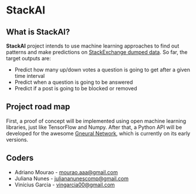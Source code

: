 # StackAI

## What is **StackAI**?

**StackAI** project intends to use machine learning approaches to find out patterns and make predictions on [StackExchange dumped data](https://archive.org/details/stackexchange). So far, the target outputs are:

* Predict how many up/down votes a question is going to get after a given time interval
* Predict when a question is going to be answered
* Predict if a post is going to be blocked or removed

## Project road map

First, a proof of concept will be implemented using open machine learning libraries, just like TensorFlow and Numpy. After that, a Python API will be developed for the awesome [Gneural Network](https://www.gnu.org/software/gneuralnetwork/), which is currently on its early versions.

## Coders

* Adriano Mourao - mourao.aaa@gmail.com
* Juliana Nunes - juliananunescomp@gmail.com
* Vinícius Garcia - vingarcia00@gmail.com
